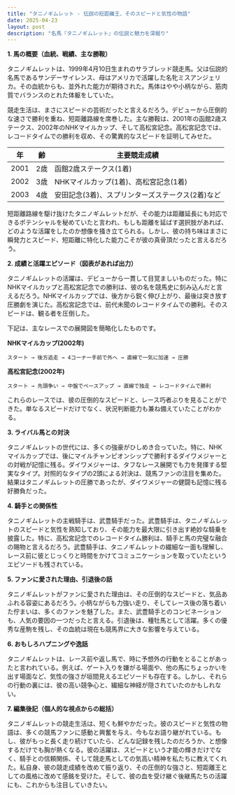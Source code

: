 ```yaml
---
title: "タニノギムレット - 伝説の短距離王、そのスピードと気性の物語"
date: 2025-04-23
layout: post
description: "名馬『タニノギムレット』の伝説と魅力を深堀り"
---
```


**1. 馬の概要（血統、戦績、主な勝鞍）**

タニノギムレットは、1999年4月10日生まれのサラブレッド競走馬。父は伝説的名馬であるサンデーサイレンス、母はアメリカで活躍した名牝ミスアンジェリカ。その血統からも、並外れた能力が期待された。馬体はやや小柄ながら、筋肉質でバランスのとれた体躯をしていた。

競走生活は、まさにスピードの芸術だったと言えるだろう。デビューから圧倒的な速さで勝利を重ね、短距離路線を席巻した。主な勝鞍は、2001年の函館2歳ステークス、2002年のNHKマイルカップ、そして高松宮記念。高松宮記念では、レコードタイムでの勝利を収め、その驚異的なスピードを証明してみせた。

| 年 | 齢 | 主要競走成績 |
|---|---|---|
| 2001 | 2歳 | 函館2歳ステークス(1着) |
| 2002 | 3歳 | NHKマイルカップ(1着)、高松宮記念(1着) |
| 2003 | 4歳 | 安田記念(3着)、スプリンターズステークス(2着)など |


短距離路線を駆け抜けたタニノギムレットだが、その能力は距離延長にも対応できるポテンシャルを秘めていたと言われ、もしも距離を延ばす選択肢があれば、どのような活躍をしたのか想像を掻き立てられる。しかし、彼の持ち味はまさに瞬発力とスピード、短距離に特化した能力こそが彼の真骨頂だったと言えるだろう。


**2. 成績と活躍エピソード（図表があれば出力）**

タニノギムレットの活躍は、デビューから一貫して目覚ましいものだった。特にNHKマイルカップと高松宮記念での勝利は、彼の名を競馬史に刻み込んだと言えるだろう。NHKマイルカップでは、後方から鋭く伸び上がり、最後は突き放す圧勝劇を演じた。高松宮記念では、前代未聞のレコードタイムでの勝利。そのスピードは、観る者を圧倒した。

下記は、主なレースでの展開図を簡略化したものです。

**NHKマイルカップ(2002年)**

```
スタート → 後方追走 → 4コーナー手前で外へ → 直線で一気に加速 → 圧勝
```

**高松宮記念(2002年)**

```
スタート → 先頭争い → 中盤でペースアップ → 直線で独走 → レコードタイムで勝利
```

これらのレースでは、彼の圧倒的なスピードと、レース巧者ぶりを見ることができた。単なるスピードだけでなく、状況判断能力も兼ね備えていたことがわかる。


**3. ライバル馬との対決**

タニノギムレットの世代には、多くの強豪がひしめき合っていた。特に、NHKマイルカップでは、後にマイルチャンピオンシップで勝利するダイワメジャーとの対戦が記憶に残る。ダイワメジャーは、タフなレース展開でも力を発揮する堅実なタイプ。対照的なタイプの2頭による対決は、競馬ファンの注目を集めた。結果はタニノギムレットの圧勝であったが、ダイワメジャーの健闘も記憶に残る好勝負だった。


**4. 騎手との関係性**

タニノギムレットの主戦騎手は、武豊騎手だった。武豊騎手は、タニノギムレットのスピードと気性を熟知しており、その能力を最大限に引き出す絶妙な騎乗を披露した。特に、高松宮記念でのレコードタイム勝利は、騎手と馬の完璧な融合の賜物と言えるだろう。武豊騎手は、タニノギムレットの繊細な一面も理解し、レース前に彼とじっくりと時間をかけてコミュニケーションを取っていたというエピソードも残されている。


**5. ファンに愛された理由、引退後の話**

タニノギムレットがファンに愛された理由は、その圧倒的なスピードと、気品あふれる容姿にあるだろう。小柄ながらも力強い走り、そしてレース後の落ち着いた佇まいは、多くのファンを魅了した。また、武豊騎手とのコンビネーションも、人気の要因の一つだったと言える。引退後は、種牡馬として活躍。多くの優秀な産駒を残し、その血統は現在も競馬界に大きな影響を与えている。


**6. おもしろハプニングや逸話**

タニノギムレットは、レース前や返し馬で、時に予想外の行動をとることがあったと言われている。例えば、ゲート入りを嫌がる場面や、他の馬にちょっかいを出す場面など、気性の強さが垣間見えるエピソードも存在する。しかし、それらの行動の裏には、彼の高い競争心と、繊細な神経が隠されていたのかもしれない。


**7. 編集後記（個人的な視点からの総括）**

タニノギムレットの競走生活は、短くも鮮やかだった。彼のスピードと気性の物語は、多くの競馬ファンに感動と興奮を与え、今もなお語り継がれている。もし、彼がもっと長く走り続けていたら、どんな記録を残したのだろうか、と想像するだけでも胸が熱くなる。彼の活躍は、スピードという才能の輝きだけでなく、騎手との信頼関係、そして競走馬としての気高い精神を私たちに教えてくれた。私自身、彼の競走成績を改めて振り返り、その圧倒的な強さと、短距離王としての風格に改めて感銘を受けた。そして、彼の血を受け継ぐ後継馬たちの活躍にも、これからも注目していきたい。
